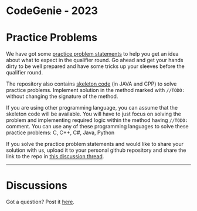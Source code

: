 # CodeGenie - 2023

# Practice Problems

We have got some [practice problem statements](practice-problem-statements.pdf) to help you get an idea about what to expect in the qualifier round. Go ahead and get your hands dirty to be well prepared and have some tricks up your sleeves before the qualifier round.

The repository also contains [skeleton code](practice-problems/) (in JAVA and CPP) to solve practice problems. Implement solution in the method marked with `//TODO: ` without changing the signature of the method. 

If you are using other programming language, you can assume that the skeleton code will be available. You will have to just focus on solving the problem and implementing required logic within the method having `//TODO: ` comment. You can use any of these programming languages to solve these practice problems: C, C++, C#, Java, Python

If you solve the practice problem statements and would like to share your solution with us, upload it to your personal github repository and share the link to the repo in [this discussion thread](https://github.com/tark-ignite/codegenie-2023/discussions/3).

----

# Discussions

Got a question? Post it [here](https://github.com/tark-ignite/codegenie-2023/discussions/2).
